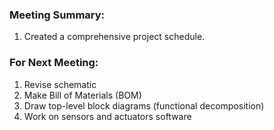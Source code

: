 ### Meeting Summary:
   1. Created a comprehensive project schedule.

### For Next Meeting:
1. Revise schematic
2. Make Bill of Materials (BOM)
3. Draw top-level block diagrams (functional decomposition)
4. Work on sensors and actuators software